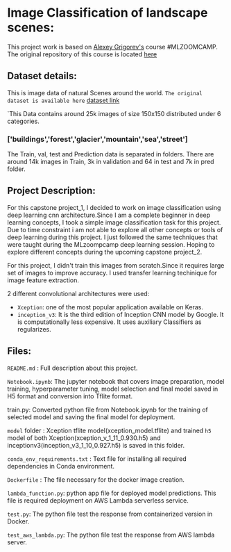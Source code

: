 # Image Classification of landscape scenes:

This project work is based on [Alexey Grigorev's](https://github.com/alexeygrigorev) course #MLZOOMCAMP. The original repository of this course is located [here](https://github.com/alexeygrigorev/mlbookcamp-code/tree/master/course-zoomcamp)

## Dataset details:
This is image data of natural Scenes around the world.
`The original dataset is available here` [dataset link](https://www.kaggle.com/datasets/puneet6060/intel-image-classification)

`This Data contains around 25k images of size 150x150 distributed under 6 categories.

### ['buildings','forest','glacier','mountain','sea','street']

The Train, val, test and Prediction data is separated in folders. There are around 14k images in Train, 3k in validation and 64 in test and 7k in pred folder.

## Project Description:

For this capstone project_1, I decided to work on image classification using deep learning cnn architecture.Since I am a complete beginner in deep learning concepts, I took a simple image classification task for this project. Due to time constraint i am not able to explore all other concepts or tools of deep learning during this project. I just followed the same techniques that were taught during the MLzoompcamp deep learning session. Hoping to explore different concepts during the upcoming capstone project_2.

For this project, I didn't train this images from scratch.Since it requires large set of images to improve accuracy. I used transfer learning techinique for image feature extraction.

2 different convolutional architectures were used:

* `Xception`: one of the most popular application available on Keras.
* `inception_v3`: It is the third edition of Inception CNN model by Google. It is computationally less expensive. It uses auxiliary Classifiers as regularizes.

## Files:

`README.md`     : Full description about this project.

`Notebook.ipynb`: The jupyter notebook that covers image preparation, model training, hyperparameter tuning, model selection and final model saved in H5 format and    conversion into Tflite format.

train.py: Converted python file from Notebook.ipynb for the training of selected model and saving the final model for deployment.

`model` folder : Xception tflite model(xception_model.tflite) and trained `h5` model of both Xception(xception_v_1_11_0.930.h5) and inceptionv3(inception_v3_1_10_0.927.h5) is saved in this folder.

`conda_env_requirements.txt` : Text file for installing all required dependencies in Conda environment.

`Dockerfile` : The file necessary for the docker image creation.

`lambda_function.py`: python app file for deployed model predictions. This file is required deployment on AWS Lambda serverless service.

`test.py`: The python file test the response from containerized version in Docker.

`test_aws_lambda.py`: The python file test the response from AWS lambda server.
